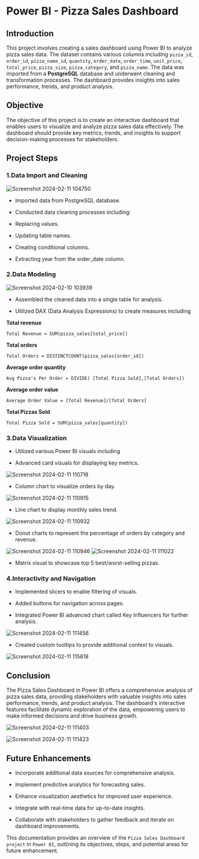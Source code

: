 # Power BI - Pizza Sales Dashboard

## Introduction
This project involves creating a sales dashboard using Power BI to analyze pizza sales data. The dataset contains various columns including `pizza_id`, `order_id`, `pizza_name_id`, `quantity`, `order_date`, `order_time`, `unit_price`, `total_price`, `pizza_size`, `pizza_category`, and `pizza_name`. The data was imported from a **PostgreSQL** database and underwent cleaning and transformation processes. The dashboard provides insights into sales performance, trends, and product analysis.

## Objective
The objective of this project is to create an interactive dashboard that enables users to visualize and analyze pizza sales data effectively. The dashboard should provide key metrics, trends, and insights to support decision-making processes for stakeholders.

## Project Steps

### 1.Data Import and Cleaning


![Screenshot 2024-02-11 104750](https://github.com/PavanKumarMereddy/Power-BI_Pizza_Sales_Dashboard/assets/155641231/f039ff5f-d726-490d-9c83-5496c6838d28)


- Imported data from PostgreSQL database.
*	Conducted data cleaning processes including:
+	Replacing values.
-	Updating table names.
*	Creating conditional columns.
+	Extracting year from the order_date column.

### 2.Data Modeling

![Screenshot 2024-02-10 103939](https://github.com/PavanKumarMereddy/Power-BI_Pizza_Sales_Dashboard/assets/155641231/34e3a95c-af5c-4b97-9f66-b4dfa0efcf9c)

+ Assembled the cleaned data into a single table for analysis.
*	Utilized DAX (Data Analysis Expressions) to create measures including

**Total revenue**
```
Total Revenue = SUM(pizza_sales[total_price])
```

**Total orders**
```
Total Orders = DISTINCTCOUNT(pizza_sales[order_id])
```

**Average order quantity**
```
Avg Pizza's Per Order = DIVIDE( [Total Pizza Sold],[Total Orders])
```

**Average order value**
```
Average Order Value = [Total Revenue]/[Total Orders]
```

**Total Pizzas Sold**
```
Total Pizza Sold = SUM(pizza_sales[quantity])
```



### 3.Data Visualization

+	Utilized various Power BI visuals including
*	Advanced card visuals for displaying key metrics.

![Screenshot 2024-02-11 110718](https://github.com/PavanKumarMereddy/Power-BI_Pizza_Sales_Dashboard/assets/155641231/12827998-5f59-4415-8ee8-0aecd8b35056)

+ Column chart to visualize orders by day.


![Screenshot 2024-02-11 110915](https://github.com/PavanKumarMereddy/Power-BI_Pizza_Sales_Dashboard/assets/155641231/0b8c8bf7-7e99-444b-8225-c816a2b752bb)

* Line chart to display monthly sales trend.

![Screenshot 2024-02-11 110932](https://github.com/PavanKumarMereddy/Power-BI_Pizza_Sales_Dashboard/assets/155641231/c44835eb-f5c9-4e32-8220-ef983b76f2e3)

* Donut charts to represent the percentage of orders by category and revenue.

![Screenshot 2024-02-11 110946](https://github.com/PavanKumarMereddy/Power-BI_Pizza_Sales_Dashboard/assets/155641231/b7841157-7a6d-49c1-9779-e2a3b8f2969e)      ![Screenshot 2024-02-11 111022](https://github.com/PavanKumarMereddy/Power-BI_Pizza_Sales_Dashboard/assets/155641231/c4976508-c5c4-401f-a8de-d73cf7266dce)


* Matrix visual to showcase top 5 best/worst-selling pizzas.


### 4.Interactivity and Navigation

+	Implemented slicers to enable filtering of visuals.
*	Added buttons for navigation across pages.
-	Integrated Power BI advanced chart called Key Influencers for further analysis.


![Screenshot 2024-02-11 111456](https://github.com/PavanKumarMereddy/Power-BI_Pizza_Sales_Dashboard/assets/155641231/c9aeb9c2-9448-4bd4-bbe7-76191d887986)

+ Created custom tooltips to provide additional context to visuals.

![Screenshot 2024-02-11 115618](https://github.com/PavanKumarMereddy/Power-BI_Pizza_Sales_Dashboard/assets/155641231/f054aa9f-910f-4b01-bbf2-da2b147735e0)


## Conclusion

The Pizza Sales Dashboard in Power BI offers a comprehensive analysis of pizza sales data, providing stakeholders with valuable insights into sales performance, trends, and product analysis. The dashboard's interactive features facilitate dynamic exploration of the data, empowering users to make informed decisions and drive business growth.

![Screenshot 2024-02-11 111403](https://github.com/PavanKumarMereddy/Power-BI_Pizza_Sales_Dashboard/assets/155641231/214845f6-756a-4c7d-b8d2-61afb48e6f31)

![Screenshot 2024-02-11 111423](https://github.com/PavanKumarMereddy/Power-BI_Pizza_Sales_Dashboard/assets/155641231/a9f9e391-844a-46fd-b518-9b286ecbcb88)

## Future Enhancements
+	Incorporate additional data sources for comprehensive analysis.
-	Implement predictive analytics for forecasting sales.
*	Enhance visualization aesthetics for improved user experience.
+	Integrate with real-time data for up-to-date insights.
*	Collaborate with stakeholders to gather feedback and iterate on dashboard improvements.

This documentation provides an overview of the ``Pizza Sales Dashboard project`` in ``Power BI``, outlining its objectives, steps, and potential areas for future enhancement.
